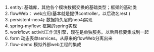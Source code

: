 
1. entity: 基础库，其他各个模块数据交换的基础类型；框架的基础类
2. flowWeb： web应用(基本就是提供controller，以后改名rest.)
3. persistent-neo4j: 数据持久层的neo4j实现
4. spring-myflow: 框架的spring实现
5. workflow: activiti工作流引擎，现在是单独服务。以后目标要集成到一起
6. form 动态表单services。从原来的flowWeb分离出来
7. flow-demo 模拟外部web工程的集成


    
